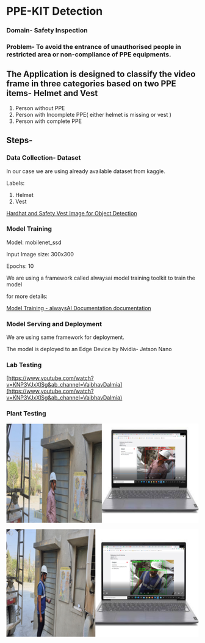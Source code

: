 # PPE-KIT Detection

### Domain- Safety Inspection

### Problem- To avoid the entrance of unauthorised people in restricted area or non-compliance of PPE equipments.

## The Application is designed to classify the video frame in three categories based on two PPE items- Helmet and Vest

1. Person without PPE
2. Person with Incomplete PPE( either helmet is missing or vest ) 
3. Person with complete PPE

## Steps-

### Data Collection- Dataset

In our case we are using already available dataset from kaggle.

Labels: 

1. Helmet
2. Vest

[Hardhat and Safety Vest Image for Object Detection](https://www.kaggle.com/johnsyin97/hardhat-and-safety-vest-image-for-object-detection)

### Model Training

Model: mobilenet_ssd

Input Image size: 300x300 

Epochs: 10

We are using a framework called alwaysai model training toolkit to train the model

for more details: 

[Model Training - alwaysAI Documentation documentation](https://alwaysai.co/docs/model_training/index.html)

### Model Serving and Deployment

We are using same framework for deployment.

The model is deployed to an Edge Device by Nvidia- Jetson Nano

 

### Lab Testing

[https://www.youtube.com/watch?v=KNP3VJxXlSg&ab_channel=VaibhavDalmia](https://www.youtube.com/watch?v=KNP3VJxXlSg&ab_channel=VaibhavDalmia)

### Plant Testing

![PPE-KIT%20Detection%207b3ac90b3c8f4c39a2c4b3c20e5b3ccb/7.png](PPE-KIT%20Detection%207b3ac90b3c8f4c39a2c4b3c20e5b3ccb/7.png)

![PPE-KIT%20Detection%207b3ac90b3c8f4c39a2c4b3c20e5b3ccb/8.png](PPE-KIT%20Detection%207b3ac90b3c8f4c39a2c4b3c20e5b3ccb/8.png)

[]()